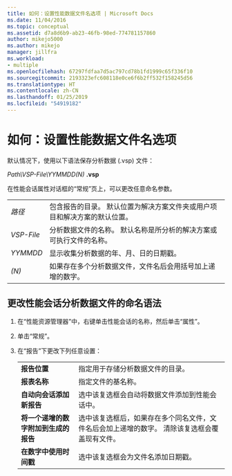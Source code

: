 ```yaml
---
title: 如何：设置性能数据文件名选项 | Microsoft Docs
ms.date: 11/04/2016
ms.topic: conceptual
ms.assetid: d7a8d6b9-ab23-46fb-98ed-774781157860
author: mikejo5000
ms.author: mikejo
manager: jillfra
ms.workload:
- multiple
ms.openlocfilehash: 67297fdfaa7d5ac797cd78b1fd1999c65f336f10
ms.sourcegitcommit: 2193323efc608118e0ce6f6b2ff532f158245d56
ms.translationtype: HT
ms.contentlocale: zh-CN
ms.lasthandoff: 01/25/2019
ms.locfileid: "54919182"
---
```

# <a name="how-to-set-performance-data-file-name-options"></a>如何：设置性能数据文件名选项

默认情况下，使用以下语法保存分析数据 (.vsp) 文件：

*Path\VSP-File\YYMMDD(N)* **.vsp**

在性能会话属性对话框的“常规”页上，可以更改任意命名参数。

|||
|-|-|
|*路径*|包含报告的目录。 默认位置为解决方案文件夹或用户项目和解决方案的默认位置。|
|*VSP-File*|分析数据文件的名称。 默认名称是所分析的解决方案或可执行文件的名称。|
|*YYMMDD*|显示收集分析数据的年、月、日的日期戳。|
|*(N)*|如果存在多个分析数据文件，文件名后会用括号加上递增的数字。|

## <a name="to-change-the-naming-syntax-of-the-profiling-data-files-of-a-performance-session"></a>更改性能会话分析数据文件的命名语法

1. 在“性能资源管理器”中，右键单击性能会话的名称，然后单击“属性”。

2. 单击“常规”。

3. 在“报告”下更改下列任意设置：

    |||
    |-|-|
    |**报告位置**|指定用于存储分析数据文件的目录。|
    |**报表名称**|指定文件的基名称。|
    |**自动向会话添加新报告**|选中该复选框会自动将数据文件添加到性能会话中。|
    |**将一个递增的数字附加到生成的报告**|选中该复选框后，如果存在多个同名文件，文件名后会加上递增的数字。 清除该复选框会覆盖现有文件。|
    |**在数字中使用时间戳**|选中该复选框会为文件名添加日期戳。|